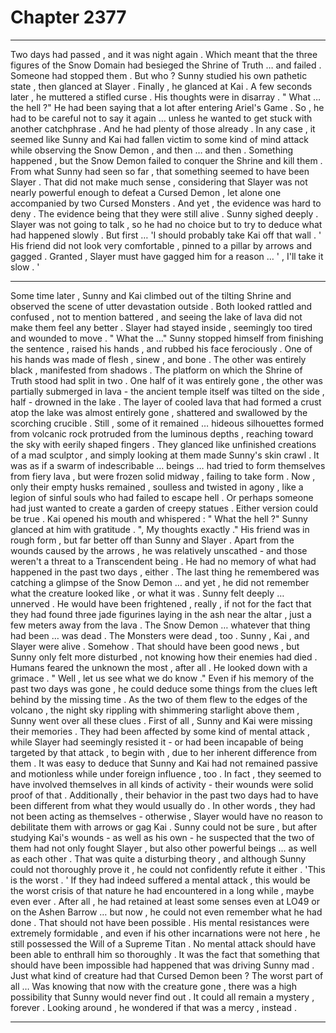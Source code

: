
# Chapter 2377


---

Two days had passed , and it was night again . Which meant that the three figures of the Snow Domain had besieged the Shrine of Truth … and failed .
Someone had stopped them . But who ?
Sunny studied his own pathetic state , then glanced at Slayer . Finally , he glanced at Kai .
A few seconds later , he muttered a stifled curse . His thoughts were in disarray .
" What … the hell ?"
He had been saying that a lot after entering Ariel's Game . So , he had to be careful not to say it again … unless he wanted to get stuck with another catchphrase . And he had plenty of those already .
In any case , it seemed like Sunny and Kai had fallen victim to some kind of mind attack while observing the Snow Demon , and then … and then .
Something happened , but the Snow Demon failed to conquer the Shrine and kill them .
From what Sunny had seen so far , that something seemed to have been Slayer . That did not make much sense , considering that Slayer was not nearly powerful enough to defeat a Cursed Demon , let alone one accompanied by two Cursed Monsters . And yet , the evidence was hard to deny .
The evidence being that they were still alive . Sunny sighed deeply .
Slayer was not going to talk , so he had no choice but to try to deduce what had happened slowly . But first …
'I should probably take Kai off that wall . '
His friend did not look very comfortable , pinned to a pillar by arrows and gagged . Granted , Slayer must have gagged him for a reason …
' , I'll take it slow . '
***
Some time later , Sunny and Kai climbed out of the tilting Shrine and observed the scene of utter devastation outside . Both looked rattled and confused , not to mention battered , and seeing the lake of lava did not make them feel any better . Slayer had stayed inside , seemingly too tired and wounded to move .
" What the …"
Sunny stopped himself from finishing the sentence , raised his hands , and rubbed his face ferociously .
One of his hands was made of flesh , sinew , and bone . The other was entirely black , manifested from shadows .
The platform on which the Shrine of Truth stood had split in two . One half of it was entirely gone , the other was partially submerged in lava - the ancient temple itself was tilted on the side , half - drowned in the lake .
The layer of cooled lava that had formed a crust atop the lake was almost entirely gone , shattered and swallowed by the scorching crucible . Still , some of it remained … hideous silhouettes formed from volcanic rock protruded from the luminous depths , reaching toward the sky with eerily shaped fingers . They glanced like unfinished creations of a mad sculptor , and simply looking at them made Sunny's skin crawl .
It was as if a swarm of indescribable … beings … had tried to form themselves from fiery lava , but were frozen solid midway , failing to take form . Now , only their empty husks remained , soulless and twisted in agony , like a legion of sinful souls who had failed to escape hell . Or perhaps someone had just wanted to create a garden of creepy statues . Either version could be true .
Kai opened his mouth and whispered : " What the hell ?"
Sunny glanced at him with gratitude . ", My thoughts exactly ."
His friend was in rough form , but far better off than Sunny and Slayer . Apart from the wounds caused by the arrows , he was relatively unscathed - and those weren't a threat to a Transcendent being .
He had no memory of what had happened in the past two days , either . The last thing he remembered was catching a glimpse of the Snow Demon … and yet , he did not remember what the creature looked like , or what it was .
Sunny felt deeply … unnerved . He would have been frightened , really , if not for the fact that they had found three jade figurines laying in the ash near the altar , just a few meters away from the lava .
The Snow Demon … whatever that thing had been … was dead . The Monsters were dead , too .
Sunny , Kai , and Slayer were alive . Somehow .
That should have been good news , but Sunny only felt more disturbed , not knowing how their enemies had died . Humans feared the unknown the most , after all .
He looked down with a grimace . " Well , let us see what we do know ."
Even if his memory of the past two days was gone , he could deduce some things from the clues left behind by the missing time .
As the two of them flew to the edges of the volcano , the night sky rippling with shimmering starlight above them , Sunny went over all these clues .
First of all , Sunny and Kai were missing their memories . They had been affected by some kind of mental attack , while Slayer had seemingly resisted it - or had been incapable of being targeted by that attack , to begin with , due to her inherent difference from them .
It was easy to deduce that Sunny and Kai had not remained passive and motionless while under foreign influence , too . In fact , they seemed to have involved themselves in all kinds of activity - their wounds were solid proof of that .
Additionally , their behavior in the past two days had to have been different from what they would usually do . In other words , they had not been acting as themselves - otherwise , Slayer would have no reason to debilitate them with arrows or gag Kai .
Sunny could not be sure , but after studying Kai's wounds - as well as his own - he suspected that the two of them had not only fought Slayer , but also other powerful beings … as well as each other .
That was quite a disturbing theory , and although Sunny could not thoroughly prove it , he could not confidently refute it either .
'This is the worst . '
If they had indeed suffered a mental attack , this would be the worst crisis of that nature he had encountered in a long while , maybe even ever . After all , he had retained at least some senses even at LO49 or on the Ashen Barrow … but now , he could not even remember what he had done .
That should not have been possible . His mental resistances were extremely formidable , and even if his other incarnations were not here , he still possessed the Will of a Supreme Titan . No mental attack should have been able to enthrall him so thoroughly .
It was the fact that something that should have been impossible had happened that was driving Sunny mad . Just what kind of creature had that Cursed Demon been ?
The worst part of all …
Was knowing that now with the creature gone , there was a high possibility that Sunny would never find out .
It could all remain a mystery , forever . Looking around , he wondered if that was a mercy , instead .

---

